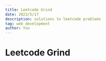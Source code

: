 ```yaml
---
title: Leetcode Grind
date: 2023/5/17
description: solutions to leetcode problems
tag: web development
author: You
---
```


# Leetcode Grind
